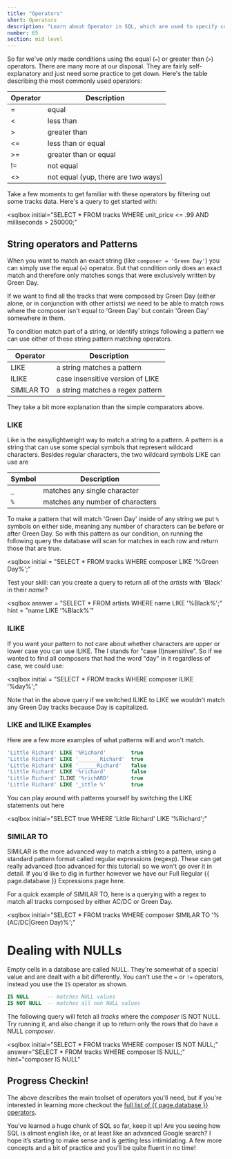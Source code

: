 ```yaml
---
title: "Operators"
short: Operators
description: "Learn about Operator in SQL, which are used to specify conditions in a SQL statement and as conjunctions for multiple conditions in a SQL statement. In this interactive SQL tutorial, learn how to use an Operator in a SQL query."
number: 65
section: mid level
---
```

So far we've only made conditions using the equal (`=`) or greater than (`>`) operators. There are many more at our disposal.  They are fairly self-explanatory and just need some practice to get down.  Here's the table describing the most commonly used operators:

| Operator | Description                         |
|----------|-------------------------------------|
| =        | equal                               |
| <        | less than                           |
| >        | greater than                        |
| <=       | less than or equal                  |
| >=       | greater than or equal               |
| !=       | not equal                           |
| <>       | not equal (yup, there are two ways) |

Take a few moments to get familiar with these operators by filtering out some tracks data.  Here's a query to get started with:  

<sqlbox
  initial="SELECT * FROM tracks WHERE unit_price <= .99 AND milliseconds > 250000;"
></sqlbox>

## String operators and Patterns

When you want to match an exact string (like `composer = 'Green Day'`) you can simply use the equal (`=`) operator.  But that condition only does an exact match and therefore only matches songs that were exclusively written by Green Day.  

If we want to find all the tracks that were composed by Green Day (either alone, or in conjunction with other artists) we need to be able to match rows where the composer isn't equal to 'Green Day' but contain 'Green Day' somewhere in them.

To condition match part of a string, or identify strings following a pattern we can use either of these string pattern matching operators.

| Operator    | Description                         |
|-------------|-------------------------------------|
| LIKE        | a string matches a pattern          |
| ILIKE       | case insensitive version of LIKE    |
| SIMILAR TO  | a string matches a regex pattern    |

They take a bit more explanation than the simple comparators above.

### LIKE

Like is the easy/lightweight way to match a string to a pattern. A pattern is a string that can use some special symbols that represent wildcard characters.  Besides regular characters, the two wildcard symbols LIKE can use are

| Symbol | Description                      |
|--------|----------------------------------|
|`_`     | matches any single character     |
|`%`     | matches any number of characters |

To make a pattern that will match 'Green Day' inside of any string we put `%` symbols on either side, meaning any number of characters can be before or after Green Day.  So with this pattern as our condition, on running the following query the database will scan for matches in each row and return those that are true.

<sqlbox
  initial = "SELECT * FROM tracks WHERE composer LIKE '%Green Day%';"
  ></sqlbox>

Test your skill: can you create a query to return all of the *artists* with 'Black' in their *name*?

<sqlbox
  answer = "SELECT * FROM artists WHERE name LIKE '%Black%';"
  hint = "name LIKE '%Black%'"
  ></sqlbox>

### ILIKE

If you want your pattern to not care about whether characters are upper or lower case you can use ILIKE.  The I stands for "case (I)nsensitive".  So if we wanted to find all composers that had the word "day" in it regardless of case, we could use:

<sqlbox
  initial = "SELECT * FROM tracks WHERE composer ILIKE '%day%';"
  ></sqlbox>

Note that in the above query if we switched ILIKE to LIKE we wouldn't match any Green Day tracks because Day is capitalized.

### LIKE and ILIKE Examples

Here are a few more examples of what patterns will and won't match.

```sql
'Little Richard' LIKE '%Richard'        true
'Little Richard' LIKE '_______Richard'  true
'Little Richard' LIKE '______Richard'   false
'Little Richard' LIKE '%richard'        false
'Little Richard' ILIKE '%richARD'       true
'Little Richard' LIKE '_ittle %'        true
```

You can play around with patterns yourself by switching the LIKE statements out here

<sqlbox
  initial="SELECT true WHERE 'Little Richard' LIKE '%Richard';"
  ></sqlbox>


### SIMILAR TO

SIMILAR is the more advanced way to match a string to a pattern, using a standard pattern format called regular expressions (regexp).  These can get really advanced (too advanced for this tutorial) so we won't go over it in detail.  If you'd like to dig in further however we have our Full Regular {{ page.database }} Expressions page here.

For a quick example of SIMILAR TO, here is a querying with a regex to match all tracks composed by either AC/DC or Green Day.

<sqlbox
  initial="SELECT * FROM tracks WHERE composer SIMILAR TO '%(AC/DC|Green Day)%';"
></sqlbox>


# Dealing with NULLs

Empty cells in a database are called NULL.  They're somewhat of a special value and are dealt with a bit differently.  You can't use the `=` or `!=` operators, instead you use the `IS` operator as shown.

```sql
IS NULL      -- matches NULL values
IS NOT NULL  -- matches all non NULL values
```

The following query will fetch all *tracks* where the *composer* IS NOT NULL.  Try running it, and also change it up to return only the rows that do have a NULL *composer*.

<sqlbox
 initial="SELECT * FROM tracks WHERE composer IS NOT NULL;"
 answer="SELECT * FROM tracks WHERE composer IS NULL;"
 hint="composer IS NULL"
 ></sqlbox>


## Progress Checkin!

The above describes the main toolset of operators you'll need, but if you're interested in learning more checkout the [full list of {{ page.database }} operators](https://www.postgresql.org/docs/9.0/static/functions.html).

You've learned a huge chunk of SQL so far, keep it up!  Are you seeing how SQL is almost english like, or at least like an advanced Google search?  I hope it’s starting to make sense and is getting less intimidating.  A few more concepts and a bit of practice and you’ll be quite fluent in no time!
